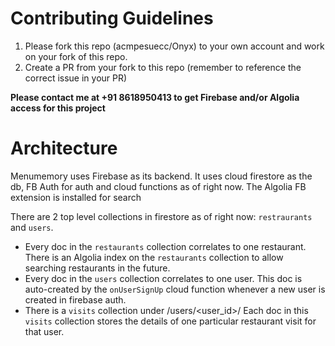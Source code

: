 # Contributing Guidelines

1. Please fork this repo (acmpesuecc/Onyx) to your own account and work on your fork of this repo.
2. Create a PR from your fork to this repo (remember to reference the correct issue in your PR)

**Please contact me at +91 8618950413 to get Firebase and/or Algolia access for this project**

# Architecture 
Menumemory uses Firebase as its backend. It uses cloud firestore as the db, FB Auth for auth and cloud functions as of right now. The Algolia FB extension is installed for search

There are 2 top level collections in firestore as of right now: `restraurants` and `users`. 
- Every doc in the `restaurants` collection correlates to one restaurant. There is an Algolia index on the `restaurants` collection to allow searching restaurants in the future.
- Every doc in the `users` collection correlates to one user. This doc is auto-created by the `onUserSignUp` cloud function whenever a new user is created in firebase auth.
- There is a `visits` collection under /users/<user_id>/ Each doc in this `visits` collection stores the details of one particular restaurant visit for that user.
